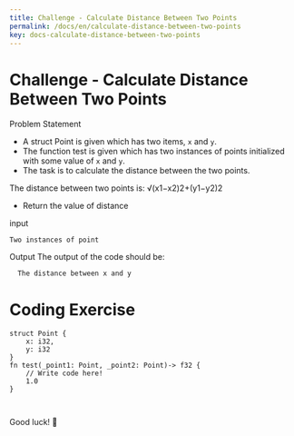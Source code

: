 ```yaml
---
title: Challenge - Calculate Distance Between Two Points
permalink: /docs/en/calculate-distance-between-two-points
key: docs-calculate-distance-between-two-points
---
```


# Challenge - Calculate Distance Between Two Points

Problem Statement

  -  A struct Point is given which has two items, `x` and `y`.
  - The function test is given which has two instances of points initialized with some value of `x` and `y`.
  - The task is to calculate the distance between the two points.
  
 The distance between two points is:  √​(x1−x2)​2​​+(y1−y2)​2​​​​​
  
 
- Return the value of distance

input 
```
Two instances of point
```
Output
The output of the code should be:
```
  The distance between x and y

```
# Coding Exercise 

```
struct Point {
	x: i32,
	y: i32
}
fn test(_point1: Point, _point2: Point)-> f32 {
	// Write code here!
    1.0
}



```

Good luck! 🤞


